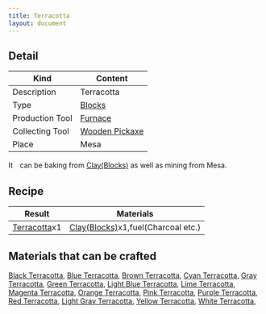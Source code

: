 ```yaml
---
title: Terracotta
layout: document
---
```

## Detail

|Kind|Content|
|---|---|
|Description|Terracotta|
|Type|[Blocks](Blocks)|
|Production Tool|[Furnace](Furnace)|
|Collecting Tool|[Wooden Pickaxe](Wooden_Pickaxe)|
|Place|Mesa|

It　can be baking from [Clay(Blocks)](Clay(Blocks)) as well as mining from Mesa.

## Recipe

|Result|Materials|
|---|---|
|[Terracotta](Terracotta)x1|[Clay(Blocks)](Clay(Blocks))x1,fuel(Charcoal etc.)|

## Materials that can be crafted

[Black Terracotta](Black_Terracotta),
[Blue Terracotta](Blue_Terracotta),
[Brown Terracotta](Brown_Terracotta),
[Cyan Terracotta](Cyan_Terracotta),
[Gray Terracotta](Gray_Terracotta),
[Green Terracotta](Green_Terracotta),
[Light Blue Terracotta](Light_Blue_Terracotta),
[Lime Terracotta](Lime_Terracotta),
[Magenta Terracotta](Magenta_Terracotta),
[Orange Terracotta](Orange_Terracotta),
[Pink Terracotta](Pink_Terracotta),
[Purple Terracotta](Purple_Terracotta),
[Red Terracotta](Red_Terracotta),
[Light Gray Terracotta](Light_Gray_Terracotta),
[Yellow Terracotta](Yellow_Terracotta),
[White Terracotta](White_Terracotta),
